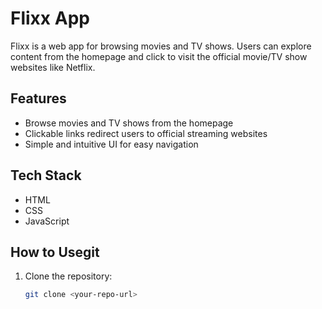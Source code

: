 # Flixx App

Flixx is a web app for browsing movies and TV shows. Users can explore content from the homepage and click to visit the official movie/TV show websites like Netflix.

## Features
- Browse movies and TV shows from the homepage
- Clickable links redirect users to official streaming websites
- Simple and intuitive UI for easy navigation

## Tech Stack
- HTML
- CSS
- JavaScript

## How to Usegit
1. Clone the repository:
   ```bash
   git clone <your-repo-url>
